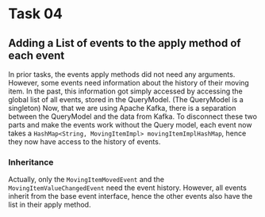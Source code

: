 # Task 04
## Adding a List of events to the apply method of each event
In prior tasks, the events apply methods did not need any arguments.
However, some events need information about the history of their moving item.
In the past, this information got simply accessed by accessing the global list of all events, stored in the QueryModel.
(The QueryModel is a singleton)
Now, that we are using Apache Kafka, there is a separation between the QueryModel and the data from Kafka.
To disconnect these two parts and make the events work without the Query model, each event now takes a `HashMap<String, MovingItemImpl> movingItemImplHashMap`, hence they now have access to the history of events.
### Inheritance
Actually, only the `MovingItemMovedEvent` and the `MovingItemValueChangedEvent` need the event history. However, all events inherit from the base event interface, hence the other events also have the list in their apply method.




